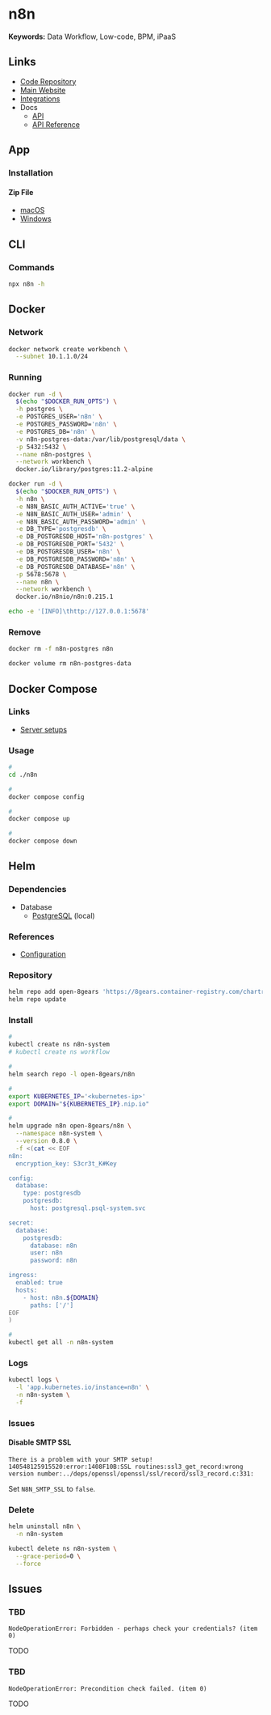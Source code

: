 # n8n

<!--
https://github.com/search?l=JSON&o=desc&q=filename%3A.json+%22pinData%22+%22+connections%22+%22versionId%22+%22nodes%22&s=indexed&type=Code
-->

<!--
https://github.com/jrCleber/n8n-codechat-wapi
-->

<!--
https://github.com/kazitcin/n8n/tree/main/workflows

https://github.com/GustavoFLuz/n8n-workflow-backup/tree/main/workflows
https://github.com/TheBoatyMcBoatFace/reinhardt-backups/tree/main/workflows
https://github.com/besteetorn/n8n-backups/tree/main/workflows
-->

<!--
https://autotic.com.br/curso-intensivo-de-n8n/
https://promovaweb.com/n8n/courses/n8n99-setup-avancado-e-configuracoes-do-n8n/lesson/3fcf3536-db20-478a-886e-65e24d8700cb
https://autotic.com.br/curso-intensivo-de-n8n/
-->

**Keywords:** Data Workflow, Low-code, BPM, iPaaS

## Links

- [Code Repository](https://github.com/n8n-io/n8n)
- [Main Website](https://n8n.io)
- [Integrations](https://n8n.io/integrations/)
- Docs
  - [API](https://docs.n8n.io/api/)
  - [API Reference](https://docs.n8n.io/api/api-reference/)

## App

### Installation

#### Zip File

- [macOS](https://downloads.n8n.io/file/n8n-downloads/n8n-mac.zip)
- [Windows](https://downloads.n8n.io/file/n8n-downloads/n8n-win.zip)

## CLI

### Commands

```sh
npx n8n -h
```

<!-- ### Usage

```sh
#
n8n start --tunnel
``` -->

## Docker

### Network

```sh
docker network create workbench \
  --subnet 10.1.1.0/24
```

### Running

```sh
docker run -d \
  $(echo "$DOCKER_RUN_OPTS") \
  -h postgres \
  -e POSTGRES_USER='n8n' \
  -e POSTGRES_PASSWORD='n8n' \
  -e POSTGRES_DB='n8n' \
  -v n8n-postgres-data:/var/lib/postgresql/data \
  -p 5432:5432 \
  --name n8n-postgres \
  --network workbench \
  docker.io/library/postgres:11.2-alpine

docker run -d \
  $(echo "$DOCKER_RUN_OPTS") \
  -h n8n \
  -e N8N_BASIC_AUTH_ACTIVE='true' \
  -e N8N_BASIC_AUTH_USER='admin' \
  -e N8N_BASIC_AUTH_PASSWORD='admin' \
  -e DB_TYPE='postgresdb' \
  -e DB_POSTGRESDB_HOST='n8n-postgres' \
  -e DB_POSTGRESDB_PORT='5432' \
  -e DB_POSTGRESDB_USER='n8n' \
  -e DB_POSTGRESDB_PASSWORD='n8n' \
  -e DB_POSTGRESDB_DATABASE='n8n' \
  -p 5678:5678 \
  --name n8n \
  --network workbench \
  docker.io/n8nio/n8n:0.215.1
```

<!--
https://hub.docker.com/r/n8nio/n8n
-->

```sh
echo -e '[INFO]\thttp://127.0.0.1:5678'
```

### Remove

```sh
docker rm -f n8n-postgres n8n

docker volume rm n8n-postgres-data
```

## Docker Compose

### Links

- [Server setups](https://docs.n8n.io/hosting/installation/server-setups/docker-compose/)

### Usage

```sh
#
cd ./n8n

#
docker compose config

#
docker compose up

#
docker compose down
```

## Helm

### Dependencies

- Database
  - [PostgreSQL](/postgresql/server.md#helm) (local)

<!-- - Session
  - [Redis](/redis/cluster.md#helm) -->

### References

- [Configuration](https://github.com/8gears/n8n-helm-chart#configuration)

### Repository

```sh
helm repo add open-8gears 'https://8gears.container-registry.com/chartrepo/library'
helm repo update
```

### Install

```sh
#
kubectl create ns n8n-system
# kubectl create ns workflow

#
helm search repo -l open-8gears/n8n

#
export KUBERNETES_IP='<kubernetes-ip>'
export DOMAIN="${KUBERNETES_IP}.nip.io"

#
helm upgrade n8n open-8gears/n8n \
  --namespace n8n-system \
  --version 0.8.0 \
  -f <(cat << EOF
n8n:
  encryption_key: S3cr3t_K#Key

config:
  database:
    type: postgresdb
    postgresdb:
      host: postgresql.psql-system.svc

secret:
  database:
    postgresdb:
      database: n8n
      user: n8n
      password: n8n

ingress:
  enabled: true
  hosts:
    - host: n8n.${DOMAIN}
      paths: ['/']
EOF
)

#
kubectl get all -n n8n-system
```

<!--
NODE_ENV: production
GENERIC_TIMEZONE: America/Sao_Paulo

N8N_SMTP_HOST=smtp.gmail.com
N8N_SMTP_PORT=587
N8N_SMTP_SSL='false'
N8N_SMTP_USER=
N8N_SMTP_PASS=
N8N_SMTP_SENDER=no-reply@domain.tld

N8N_EDITOR_BASE_URL: https://n8n.domain.tld
-->

### Logs

```sh
kubectl logs \
  -l 'app.kubernetes.io/instance=n8n' \
  -n n8n-system \
  -f
```

### Issues

#### Disable SMTP SSL

```log
There is a problem with your SMTP setup! 140548125915520:error:1408F10B:SSL routines:ssl3_get_record:wrong version number:../deps/openssl/openssl/ssl/record/ssl3_record.c:331:
```

<!--
https://github.com/n8n-io/n8n/issues/3297
-->

Set `N8N_SMTP_SSL` to `false`.

### Delete

```sh
helm uninstall n8n \
  -n n8n-system

kubectl delete ns n8n-system \
  --grace-period=0 \
  --force
```

## Issues

### TBD

```log
NodeOperationError: Forbidden - perhaps check your credentials? (item 0)
```

TODO

<!--
https://console.cloud.google.com/apis/library/gmail.googleapis.com?project=budibase-375113
-->

### TBD

```log
NodeOperationError: Precondition check failed. (item 0)
```

TODO
